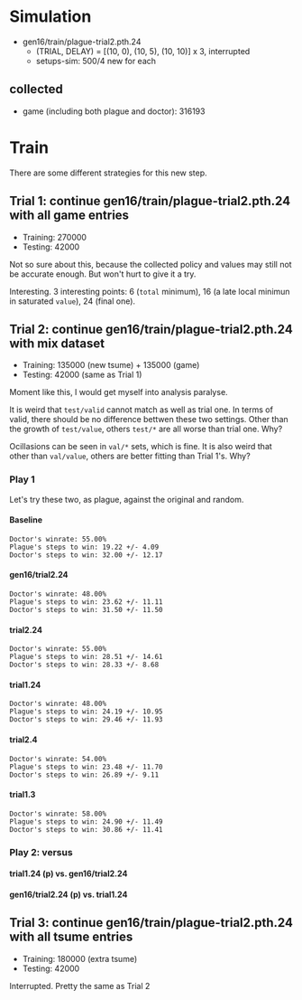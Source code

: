 
# Simulation

* gen16/train/plague-trial2.pth.24
  * (TRIAL, DELAY) = [(10, 0), (10, 5), (10, 10)] x 3, interrupted
  * setups-sim: 500/4 new for each

## collected

* game (including both plague and doctor): 316193

# Train

There are some different strategies for this new step.

## Trial 1: continue gen16/train/plague-trial2.pth.24 with all game entries

* Training: 270000
* Testing: 42000

Not so sure about this, because the collected policy and values may still not be accurate enough.
But won't hurt to give it a try.

Interesting. 3 interesting points: 6 (`total` minimum), 16 (a late local minimun in saturated `value`), 24 (final one).

## Trial 2: continue gen16/train/plague-trial2.pth.24 with mix dataset

* Training: 135000 (new tsume) + 135000 (game)
* Testing: 42000 (same as Trial 1)

Moment like this, I would get myself into analysis paralyse.

It is weird that `test/valid` cannot match as well as trial one. In terms of valid, there should be no difference bettwen these two settings. Other than the growth of `test/value`, others `test/*` are all worse than trial one. Why?

Ocillasions can be seen in `val/*` sets, which is fine. It is also weird that other than `val/value`, others are better fitting than Trial 1's. Why?

### Play 1

Let's try these two, as plague, against the original and random.
#### Baseline
```
Doctor's winrate: 55.00%
Plague's steps to win: 19.22 +/- 4.09
Doctor's steps to win: 32.00 +/- 12.17
```

#### gen16/trial2.24
```
Doctor's winrate: 48.00%
Plague's steps to win: 23.62 +/- 11.11
Doctor's steps to win: 31.50 +/- 11.50
```

#### trial2.24
```
Doctor's winrate: 55.00%
Plague's steps to win: 28.51 +/- 14.61
Doctor's steps to win: 28.33 +/- 8.68
```

#### trial1.24
```
Doctor's winrate: 48.00%
Plague's steps to win: 24.19 +/- 10.95
Doctor's steps to win: 29.46 +/- 11.93
```

#### trial2.4
```
Doctor's winrate: 54.00%
Plague's steps to win: 23.48 +/- 11.70
Doctor's steps to win: 26.89 +/- 9.11
```

#### trial1.3
```
Doctor's winrate: 58.00%
Plague's steps to win: 24.90 +/- 11.49
Doctor's steps to win: 30.86 +/- 11.41
```

### Play 2: versus

#### trial1.24 (p) vs. gen16/trial2.24
#### gen16/trial2.24 (p) vs. trial1.24

## Trial 3: continue gen16/train/plague-trial2.pth.24 with all tsume entries

* Training: 180000 (extra tsume)
* Testing: 42000

Interrupted. Pretty the same as Trial 2
